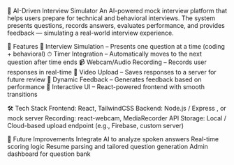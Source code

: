 🧠 AI-Driven Interview Simulator
An AI-powered mock interview platform that helps users prepare for technical and behavioral interviews. The system presents questions, records answers, evaluates performance, and provides feedback — simulating a real-world interview experience.

🚀 Features
🎤 Interview Simulation – Presents one question at a time (coding + behavioral)
⏱ Timer Integration – Automatically moves to the next question after time ends
📹 Webcam/Audio Recording – Records user responses in real-time
💾 Video Upload – Saves responses to a server for future review
🧠 Dynamic Feedback – Generates feedback based on performance
💅 Interactive UI – React-powered frontend with smooth transitions

🛠 Tech Stack
Frontend: React, TailwindCSS
Backend: Node.js / Express , or mock server
Recording: react-webcam, MediaRecorder API
Storage: Local / Cloud-based upload endpoint (e.g., Firebase, custom server)

🧪 Future Improvements
Integrate AI to analyze spoken answers
Real-time scoring logic
Resume parsing and tailored question generation
Admin dashboard for question bank
